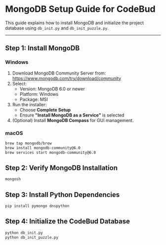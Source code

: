 # MongoDB Setup Guide for CodeBud

This guide explains how to install MongoDB and initialize the project database using `db_init.py` and `db_init_puzzle.py`.

---

## Step 1: Install MongoDB

### Windows
1. Download MongoDB Community Server from: https://www.mongodb.com/try/download/community
2. Select:
   - Version: MongoDB 6.0 or newer
   - Platform: Windows
   - Package: MSI
3. Run the installer:
   - Choose **Complete Setup**
   - Ensure **"Install MongoDB as a Service"** is selected
4. (Optional) Install **MongoDB Compass** for GUI management.

### macOS
```bash
brew tap mongodb/brew
brew install mongodb-community@6.0
brew services start mongodb-community@6.0
```


## Step 2: Verify MongoDB Installation
```bash
mongosh 
```

## Step 3: Install Python Dependencies
```bash
pip install pymongo dnspython
```
## Step 4: Initialize the CodeBud Database
```bash
python db_init.py
python db_init_puzzle.py
```

